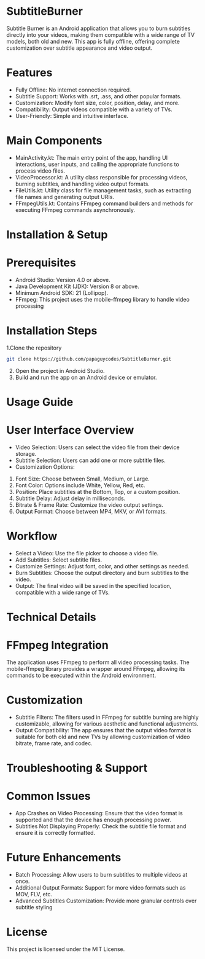 # SubtitleBurner
Subtitle Burner is an Android application that allows you to burn subtitles directly into your videos, making them compatible with a wide range of TV models, both old and new. This app is fully offline, offering complete customization over subtitle appearance and video output.

# Features
- Fully Offline: No internet connection required.
- Subtitle Support: Works with .srt, .ass, and other popular formats.
- Customization: Modify font size, color, position, delay, and more.
- Compatibility: Output videos compatible with a variety of TVs.
- User-Friendly: Simple and intuitive interface.

# Main Components
- MainActivity.kt: The main entry point of the app, handling UI interactions, user inputs, and calling the appropriate functions to process video files.
- VideoProcessor.kt: A utility class responsible for processing videos, burning subtitles, and handling video output formats.
- FileUtils.kt: Utility class for file management tasks, such as extracting file names and generating output URIs.
- FFmpegUtils.kt: Contains FFmpeg command builders and methods for executing FFmpeg commands asynchronously.

# Installation & Setup
# Prerequisites
- Android Studio: Version 4.0 or above.
- Java Development Kit (JDK): Version 8 or above.
- Minimum Android SDK: 21 (Lollipop).
- FFmpeg: This project uses the mobile-ffmpeg library to handle video processing
 
# Installation Steps
1.Clone the repository
```bash
git clone https://github.com/papaguycodes/SubtitleBurner.git
```
2. Open the project in Android Studio.
3. Build and run the app on an Android device or emulator.

# Usage Guide
# User Interface Overview
- Video Selection: Users can select the video file from their device storage.
- Subtitle Selection: Users can add one or more subtitle files.
- Customization Options:
1. Font Size: Choose between Small, Medium, or Large.
2. Font Color: Options include White, Yellow, Red, etc.
3. Position: Place subtitles at the Bottom, Top, or a custom position.
4. Subtitle Delay: Adjust delay in milliseconds.
5. Bitrate & Frame Rate: Customize the video output settings.
6. Output Format: Choose between MP4, MKV, or AVI formats.

# Workflow
- Select a Video: Use the file picker to choose a video file.
- Add Subtitles: Select subtitle files.
- Customize Settings: Adjust font, color, and other settings as needed.
- Burn Subtitles: Choose the output directory and burn subtitles to the video.
- Output: The final video will be saved in the specified location, compatible with a wide range of TVs.

# Technical Details
# FFmpeg Integration
The application uses FFmpeg to perform all video processing tasks. The mobile-ffmpeg library provides a wrapper around FFmpeg, allowing its commands to be executed within the Android environment.

# Customization
- Subtitle Filters: The filters used in FFmpeg for subtitle burning are highly customizable, allowing for various aesthetic and functional adjustments.
- Output Compatibility: The app ensures that the output video format is suitable for both old and new TVs by allowing customization of video bitrate, frame rate, and codec.

# Troubleshooting & Support
# Common Issues
- App Crashes on Video Processing: Ensure that the video format is supported and that the device has enough processing power.
- Subtitles Not Displaying Properly: Check the subtitle file format and ensure it is correctly formatted.

# Future Enhancements
- Batch Processing: Allow users to burn subtitles to multiple videos at once.
- Additional Output Formats: Support for more video formats such as MOV, FLV, etc.
- Advanced Subtitles Customization: Provide more granular controls over subtitle styling

# License
This project is licensed under the MIT License.
